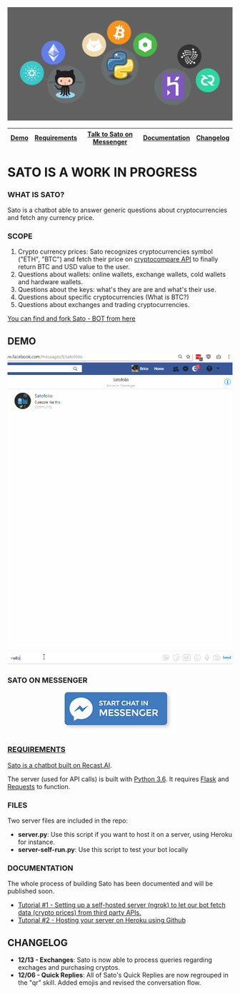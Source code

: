 <p align="center">
  <img src="assets/sato-top-wide.png" />
</p>

| [Demo](#demo) | [Requirements](#requirements) | [Talk to Sato on Messenger](#sato-on-messenger) | [Documentation](#documentation) | [Changelog](#changelog) |
|---|---|---|---|---|

# SATO IS A WORK IN PROGRESS

### WHAT IS SATO?

Sato is a chatbot able to answer generic questions about cryptocurrencies and fetch any currency price.

### SCOPE

1.  Crypto currency prices: Sato recognizes cryptocurrencies symbol ("ETH", "BTC") and fetch their price on [cryptocompare API](https://www.cryptocompare.com/api/) to finally return BTC and USD value to the user.
2.  Questions about wallets: online wallets, exchange wallets, cold wallets and hardware wallets.
3.  Questions about the keys: what's they are are and what's their use.
4.  Questions about specific cryptocurrencies (What is BTC?)
5.  Questions about exchanges and trading cryptocurrencies.


[You can find and fork Sato - BOT from here](https://recast.ai/ahirice/sato-cryptobot/train/?utm_source=github&utm_medium=referral&utm_campaign=sato)

## DEMO
<p align="center">
  <img src="assets/satodemo.gif" />
</p>

### SATO ON MESSENGER

<p align="center">
<a href="https://www.messenger.com/t/satofolio">
<img border="0" alt="MessengerButton" src="assets/messenger.png">
</p>

### REQUIREMENTS

Sato is a chatbot built on [Recast.AI](https://recast.ai?utm_source=github&utm_medium=referral&utm_campaign=sato). 

The server (used for API calls) is built with [Python 3.6](https://www.python.org/). It requires [Flask](http://flask.pocoo.org/) and [Requests](http://docs.python-requests.org/en/master/) to function.

### FILES

Two server files are included in the repo:

-   **server.py**: Use this script if you want to host it on a server, using Heroku for instance.
-   **server-self-run.py**: Use this script to test your bot locally

### DOCUMENTATION

The whole process of building Sato has been documented and will be published soon.

- [Tutorial #1 - Setting up a self-hosted server (ngrok) to let our bot fetch data (crypto prices) from third party APIs.](https://recast.ai/blog/python-cryptobot/)
- [Tutorial #2 - Hosting your server on Heroku using Github](https://recast.ai/blog/github-repo-heroku/)

## CHANGELOG
- **12/13 - Exchanges**: Sato is now able to process queries regarding exchages and purchasing cryptos.
- **12/06 - Quick Replies**: All of Sato's Quick Replies are now regrouped in the "qr" skill. Added emojis and revised the conversation flow.

